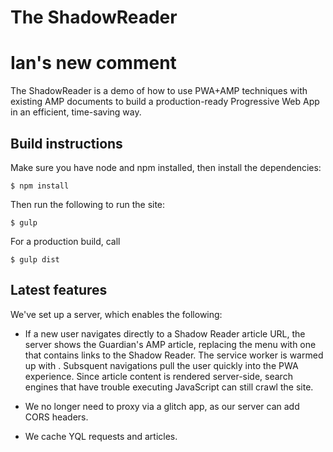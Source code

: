 # The ShadowReader
# Ian's new comment

The ShadowReader is a demo of how to use PWA+AMP techniques with existing AMP documents to build a production-ready Progressive Web App in an efficient, time-saving way.

## Build instructions

Make sure you have node and npm installed, then install the dependencies:

    $ npm install

Then run the following to run the site:

    $ gulp

For a production build, call

    $ gulp dist

## Latest features

We've set up a server, which enables the following:

- If a new user navigates directly to a Shadow Reader article URL, the server shows the Guardian's AMP article, replacing the menu with one that contains links to the Shadow Reader. The service worker is warmed up with <amp-install-serviceworker>.  Subsquent navigations pull the user quickly into the PWA experience.  Since article content is rendered server-side, search engines that have trouble executing JavaScript can still crawl the site.

- We no longer need to proxy via a glitch app, as our server can add CORS headers.

- We cache YQL requests and articles.
